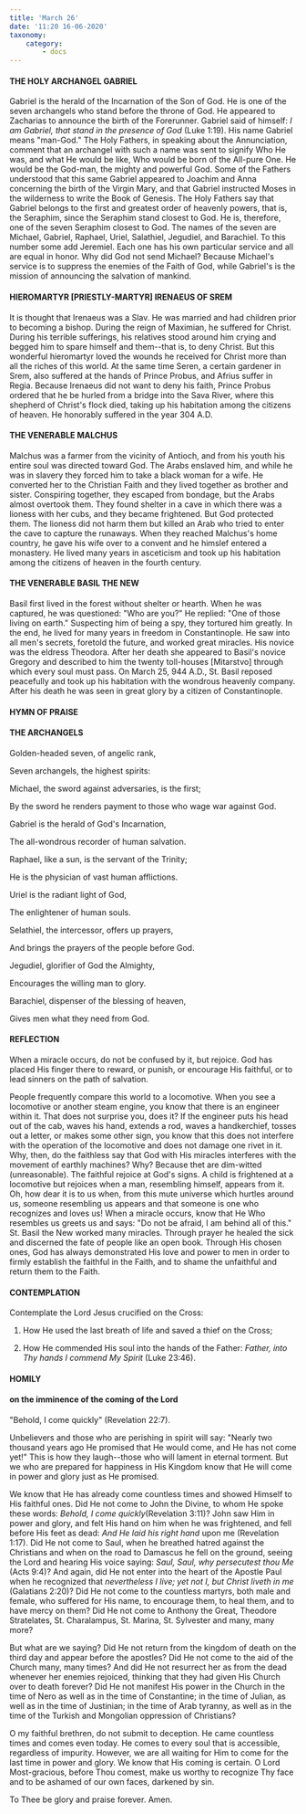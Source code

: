 ```yaml
---
title: 'March 26'
date: '11:20 16-06-2020'
taxonomy:
    category:
        - docs
---
```


#### THE HOLY ARCHANGEL GABRIEL

Gabriel is the herald of the Incarnation of the Son of God. He is one of the seven archangels who stand before the throne of God. He appeared to Zacharias to announce the birth of the Forerunner. Gabriel said of himself: *I am Gabriel, that stand in the presence of God* (Luke 1:19). His name Gabriel means "man-God." The Holy Fathers, in speaking about the Annunciation, comment that an archangel with such a name was sent to signify Who He was, and what He would be like, Who would be born of the All-pure One. He would be the God-man, the mighty and powerful God. Some of the Fathers understood that this same Gabriel appeared to Joachim and Anna concerning the birth of the Virgin Mary, and that Gabriel instructed Moses in the wilderness to write the Book of Genesis. The Holy Fathers say that Gabriel belongs to the first and greatest order of heavenly powers, that is, the Seraphim, since the Seraphim stand closest to God. He is, therefore, one of the seven Seraphim closest to God. The names of the seven are Michael, Gabriel, Raphael, Uriel, Salathiel, Jegudiel, and Barachiel. To this number some add Jeremiel. Each one has his own particular service and all are equal in honor. Why did God not send Michael? Because Michael's service is to suppress the enemies of the Faith of God, while Gabriel's is the mission of announcing the salvation of mankind.

#### HIEROMARTYR [PRIESTLY-MARTYR] IRENAEUS OF SREM

It is thought that Irenaeus was a Slav. He was married and had children prior to becoming a bishop. During the reign of Maximian, he suffered for Christ. During his terrible sufferings, his relatives stood around him crying and begged him to spare himself and them--that is, to deny Christ. But this wonderful hieromartyr loved the wounds he received for Christ more than all the riches of this world. At the same time Seren, a certain gardener in Srem, also suffered at the hands of Prince Probus, and Afrius suffer in Regia. Because Irenaeus did not want to deny his faith, Prince Probus ordered that he be hurled from a bridge into the Sava River, where this shepherd of Christ's flock died, taking up his habitation among the citizens of heaven. He honorably suffered in the year 304 A.D.

#### THE VENERABLE MALCHUS

Malchus was a farmer from the vicinity of Antioch, and from his youth his entire soul was directed toward God. The Arabs enslaved him, and while he was in slavery they forced him to take a black woman for a wife. He converted her to the Christian Faith and they lived together as brother and sister. Conspiring together, they escaped from bondage, but the Arabs almost overtook them. They found shelter in a cave in which there was a lioness with her cubs, and they became frightened. But God protected them. The lioness did not harm them but killed an Arab who tried to enter the cave to capture the runaways. When they reached Malchus's home country, he gave his wife over to a convent and he himslef entered a monastery. He lived many years in asceticism and took up his habitation among the citizens of heaven in the fourth century.

#### THE VENERABLE BASIL THE NEW

Basil first lived in the forest without shelter or hearth. When he was captured, he was questioned: "Who are you?" He replied: "One of those living on earth." Suspecting him of being a spy, they tortured him greatly. In the end, he lived for many years in freedom in Constantinople. He saw into all men's secrets, foretold the future, and worked great miracles. His novice was the eldress Theodora. After her death she appeared to Basil's novice Gregory and described to him the twenty toll-houses [Mitarstvo] through which every soul must pass. On March 25, 944 A.D., St. Basil reposed peacefully and took up his habitation with the wondrous heavenly company. After his death he was seen in great glory by a citizen of Constantinople.



#### HYMN OF PRAISE

#### THE ARCHANGELS

Golden-headed seven, of angelic rank,

Seven archangels, the highest spirits:

Michael, the sword against adversaries, is the first;

By the sword he renders payment to those who wage war against God.

Gabriel is the herald of God's Incarnation,

The all-wondrous recorder of human salvation.

Raphael, like a sun, is the servant of the Trinity;

He is the physician of vast human afflictions.

Uriel is the radiant light of God,

The enlightener of human souls.

Selathiel, the intercessor, offers up prayers,

And brings the prayers of the people before God.

Jegudiel, glorifier of God the Almighty,

Encourages the willing man to glory.

Barachiel, dispenser of the blessing of heaven,

Gives men what they need from God.


#### REFLECTION

When a miracle occurs, do not be confused by it, but rejoice. God has placed His finger there to reward, or punish, or encourage His faithful, or to lead sinners on the path of salvation. 

People frequently compare this world to a locomotive. When you see a locomotive or another steam engine, you know that there is an engineer within it. That does not surprise you, does it? If the engineer puts his head out of the cab, waves his hand, extends a rod, waves a handkerchief, tosses out a letter, or makes some other sign, you know that this does not interfere with the operation of the locomotive and does not damage one rivet in it. Why, then, do the faithless say that God with His miracles interferes with the movement of earthly machines? Why? Because thet are dim-witted (unreasonable). The faithful rejoice at God's signs. A child is frightened at a locomotive but rejoices when a man, resembling himself, appears from it. Oh, how dear it is to us when, from this mute universe which hurtles around us, someone resembling us appears and that someone is one who recognizes and loves us! When a miracle occurs, know that He Who resembles us greets us and says: "Do not be afraid, I am behind all of this." St. Basil the New worked many miracles. Through prayer he healed the sick and discerned the fate of people like an open book. Through His chosen ones, God has always demonstrated His love and power to men in order to firmly establish the faithful in the Faith, and to shame the unfaithful and return them to the Faith.



#### CONTEMPLATION

Contemplate the Lord Jesus crucified on the Cross:

1.  How He used the last breath of life and saved a thief on the Cross;

1.  How He commended His soul into the hands of the Father: *Father, into Thy hands I commend My Spirit* (Luke 23:46).



#### HOMILY

#### on the imminence of the coming of the Lord

"Behold, I come quickly" (Revelation 22:7).

Unbelievers and those who are perishing in spirit will say: "Nearly two thousand years ago He promised that He would come, and He has not come yet!" This is how they laugh--those who will lament in eternal torment. But we who are prepared for happiness in His Kingdom know that He will come in power and glory just as He promised. 

We know that He has already come countless times and showed Himself to His faithful ones. Did He not come to John the Divine, to whom He spoke these words: *Behold, I come quickly*(Revelation 3:11)? John saw Him in power and glory, and felt His hand on him when he was frightened, and fell before His feet as dead: *And He laid his right hand* upon me (Revelation 1:17). Did He not come to Saul, when he breathed hatred against the Christians and when on the road to Damascus he fell on the ground, seeing the Lord and hearing His voice saying: *Saul, Saul, why persecutest thou Me* (Acts 9:4)? And again, did He not enter into the heart of the Apostle Paul when he recognized that *nevertheless I live; yet not I, but Christ liveth in me* (Galatians 2:20)? Did He not come to the countless martyrs, both male and female, who suffered for His name, to encourage them, to heal them, and to have mercy on them? Did He not come to Anthony the Great, Theodore Stratelates, St. Charalampus, St. Marina, St. Sylvester and many, many more? 

But what are we saying? Did He not return from the kingdom of death on the third day and appear before the apostles? Did He not come to the aid of the Church many, many times? And did He not resurrect her as from the dead whenever her enemies rejoiced, thinking that they had given His Church over to death forever? Did He not manifest His power in the Church in the time of Nero as well as in the time of Constantine; in the time of Julian, as well as in the time of Justinian; in the time of Arab tyranny, as well as in the time of the Turkish and Mongolian oppression of Christians?

O my faithful brethren, do not submit to deception. He came countless times and comes even today. He comes to every soul that is accessible, regardless of impurity. However, we are all waiting for Him to come for the last time in power and glory. We know that His coming is certain. O Lord Most-gracious, before Thou comest, make us worthy to recognize Thy face and to be ashamed of our own faces, darkened by sin.

To Thee be glory and praise forever. Amen.

 

